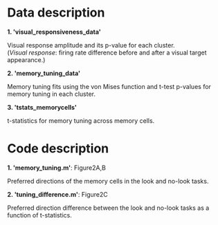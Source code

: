 <!DOCTYPE html>
<html>
    
<head>
    <h1>Data description</h1>
</head>

<body> 
<b>1. 'visual_responsiveness_data'</b>
<p>Visual response amplitude and its p-value for each cluster.<br>
(<i>Visual response</i>: firing rate difference before and after a visual target appearance.)</p>
</body>   

<body> 
<b>2. 'memory_tuning_data'</b>
<p>Memory tuning fits using the von Mises function and t-test p-values for memory tuning in each cluster.</p>
</body>

<body>     
<b>3. 'tstats_memorycells'</b>
<p>t-statistics for memory tuning across memory cells.</p>
</body>

<head>
    <h1>Code description</h1>
</head>

<body> 
<b>1. 'memory_tuning.m'</b>: Figure2A,B
<p>Preferred directions of the memory cells in the look and no-look tasks.</p>
</body>   

<body> 
<b>2. 'tuning_difference.m'</b>: Figure2C
<p>Preferred direction difference between the look and no-look tasks as a function of t-statistics.</p>
</body>   

</html>
